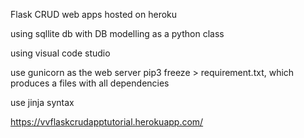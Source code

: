 Flask CRUD web apps hosted on heroku

using sqllite db 
with DB modelling as a python class

using visual code studio

use gunicorn as the web server
pip3 freeze > requirement.txt, which produces a files with all dependencies

use jinja syntax

https://vvflaskcrudapptutorial.herokuapp.com/
